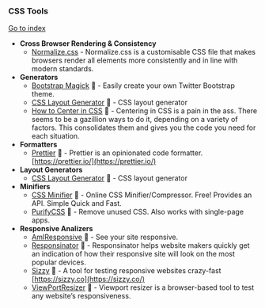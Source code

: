 ### CSS Tools
[Go to index](https://github.com/cdleon/awesome-front-end#index)
- **Cross Browser Rendering & Consistency**
  * [Normalize.css](https://github.com/necolas/normalize.css/) - Normalize.css is a customisable CSS file that makes browsers render all elements more consistently and in line with modern standards.
- **Generators**
  * [Bootstrap Magick](http://pikock.github.io/bootstrap-magic/app/index.html#!/editor) :gift_heart: - Easily create your own Twitter Bootstrap theme.
  * [CSS Layout Generator](http://csslayoutgenerator.com/) :gift_heart: - CSS layout generator
  * [How to Center in CSS](http://howtocenterincss.com/) :gift_heart: - Centering in CSS is a pain in the ass. There seems to be a gazillion ways to do it, depending on a variety of factors. This consolidates them and gives you the code you need for each situation.
- **Formatters**
  * [Prettier](https://github.com/prettier/prettier) :gift_heart: - Prettier is an opinionated code formatter. [https://prettier.io/](https://prettier.io/)
- **Layout Generators**
  * [CSS Layout Generator](http://csslayoutgenerator.com/) :gift_heart: - CSS layout generator
- **Minifiers**
  * [CSS Minifier](http://cssminifier.com/) :gift_heart: - Online CSS Minifier/Compressor. Free! Provides an API. Simple Quick and Fast.
  * [PurifyCSS](https://github.com/purifycss/purifycss) :gift_heart: - Remove unused CSS. Also works with single-page apps.
- **Responsive Analizers**
  * [AmIResponsive](http://ami.responsivedesign.is/) :gift_heart: - See your site responsive.
  * [Responsinator](http://www.responsinator.com/) :gift_heart: - Responsinator helps website makers quickly get an indication of how their responsive site will look on the most popular devices.
  * [Sizzy](https://github.com/kitze/sizzy) :gift_heart: - A tool for testing responsive websites crazy-fast [https://sizzy.co](https://sizzy.co/)
  * [ViewPortResizer](http://lab.maltewassermann.com/viewport-resizer/) :gift_heart: - Viewport resizer is a browser-based tool to test any website’s responsiveness.
